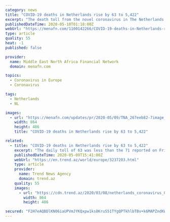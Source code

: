 ```yaml
---
category: news
title: "COVID-19 deaths in Netherlands rise by 63 to 5,422"
excerpt: "The death toll from the novel coronavirus in The Netherlands grew by 63 in the past 24 hours to a total of 5,422, the National Institute for Public Health and the Environment (RIVM) announced on Saturday,"
publishedDateTime: 2020-05-10T01:18:00Z
webUrl: "https://menafn.com/1100142266/COVID-19-deaths-in-Netherlands-rise-by-63-to-5422"
type: article
quality: 55
heat: -1
published: false

provider:
  name: Middle East North Africa Financial Network
  domain: menafn.com

topics:
  - Coronavirus in Europe
  - Coronavirus

tags:
  - Netherlands
  - NL

images:
  - url: "https://menafn.com/updates/pr/2020-05/09/TNA_267eeb82-7image_story.jpg"
    width: 864
    height: 486
    title: "COVID-19 deaths in Netherlands rise by 63 to 5,422"

related:
  - title: "COVID-19 deaths in Netherlands rise by 63 to 5,422"
    excerpt: "The daily toll of 63 was less than the 71 reported on Friday. \"The figures are in line with the impression that the (anti-virus) measures are working,\" RIVM said. The number of confirmed infection cases in The Netherlands rose by 289 to 42,"
    publishedDateTime: 2020-05-09T15:41:00Z
    webUrl: "https://en.trend.az/world/europe/3237203.html"
    type: article
    provider:
      name: Trend News Agency
      domain: trend.az
    quality: 55
    images:
      - url: "https://cdn.trend.az/2020/03/08/netherlands_coronavirus_080320.jpg"
        width: 864
        height: 486

secured: "F2H7eAQBDlKN06iaUPVmJYKQxpw1ks8KruS51TYgQPTkhlbTBv+k6MAPZndKWAZJ5NZETvowZGBo9mtdvjqmzxYCKNbIO5BtBNnFwOYk5LIYlt3aKgGEhT03FPSGmx1KjfEnU5R0aEnRHYnI14+M1dZapB/TE8bHeak+iP1ohtXEPDkjbveg5EgnC7gpIqI3KDbKROJtuFRi8kJA5cm6+f4PLsfQfNy1pP/bQUR2DiWOS4TXUzvuDRErCFX7NLIB783JCmqjrXciwGsGq251iHAxacQ+cT9Pl+LWeK43JLlHdYVLGvDM2pK+ZcWzbazK;iCGDr5ucPzLvd1jiXmu3KA=="
---
```


